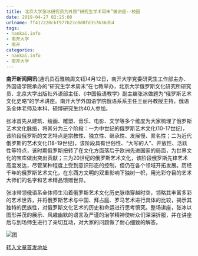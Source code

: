 ```yaml
---
title: 北京大学张冰研究员为外院“研究生学术周末”做讲座--校园
date: 2019-04-27 02:25:08
urlname: ff417220cbf977623c0d0fd357636db4
tags: 
- nankai.info
- 南开大学
- 南开
categories:
- nankai.info
- 南开大学
---
```


**南开新闻网讯**(通讯员石雅楠周文钰)4月12日，南开大学党委研究生工作部主办、外国语学院承办的“研究生学术周末”在七教举办，北京大学俄罗斯文化研究所研究员、北京大学出版社外语部主任、《中国俄语教学》副主编张冰做题为“俄罗斯艺术文化史略”的学术讲座。南开大学外国语学院俄语系系主任王丽丹教授主持，俄语系全体老师及本科、硕博研究生约40人参加。

张冰首先从建筑、绘画、雕塑、音乐、电影、文学等多个维度为大家梳理了俄罗斯艺术文化脉络，将其分为三个阶段：一为中世纪的俄罗斯艺术文化(10-17世纪)，该阶段俄罗斯的文艺特点是宗教性、独立性、继承性、发展慢、匿名性；二为近代俄罗斯的艺术文化(18-19世纪)，该阶段具有世俗性、“大写的人”、开放性、活跃性等特点，该时期俄罗斯扭转了在文化方面落后于欧洲先进国家的局面，为世界文化的宝库做出突出贡献；三为20世纪的俄罗斯艺术文化，该阶段俄罗斯先锋艺术高度发达，尽管某种程度上受到意识形态的控制，但仍在各个领域开拓发展。历经千年的俄罗斯艺术文化，在东西方文明的双重影响下独树一帜，用光彩夺目的艺术大师们的名字和艺术精品馈赠世界。

张冰带领俄语系全体师生沿着俄罗斯艺术文化历史脉络穿越时空，领略其丰富多彩的艺术世界，并将俄罗斯艺术与中国、拜占庭、罗马艺术进行具体的比较，揭示其独特的民族性，对俄罗斯文化艺术的历史和命运进行思考慎究。整场讲座，张冰以图形并茂的展示、风趣幽默的语言及严谨的治学精神使听众们深深折服，并在讲座后与到场师生进行了亲切互动，对大家的问题做了耐心细致的解答。

![图](http://news.nankai.edu.cn/pic/0/00/35/05/350544_370292.jpg)

[转入文章首发地址](http://news.nankai.edu.cn/qqxy/system/2019/04/23/000446535.shtml)